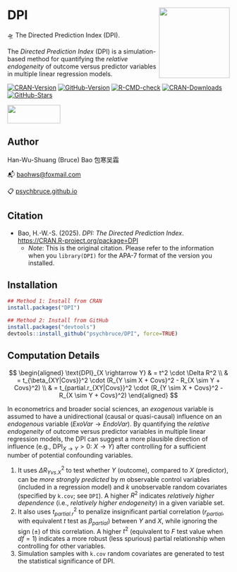 # DPI <img src="man/figures/logo.png" align="right" height="160"/>

🛸 The Directed Prediction Index (DPI).

The *Directed Prediction Index* (DPI) is a simulation-based method for quantifying the *relative endogeneity* of outcome versus predictor variables in multiple linear regression models.

<!-- badges: start -->

[![CRAN-Version](https://www.r-pkg.org/badges/version/DPI?color=red)](https://CRAN.R-project.org/package=DPI) [![GitHub-Version](https://img.shields.io/github/r-package/v/psychbruce/DPI?label=GitHub&color=orange)](https://github.com/psychbruce/DPI) [![R-CMD-check](https://github.com/psychbruce/DPI/actions/workflows/R-CMD-check.yaml/badge.svg)](https://github.com/psychbruce/DPI/actions/workflows/R-CMD-check.yaml) [![CRAN-Downloads](https://cranlogs.r-pkg.org/badges/grand-total/DPI)](https://CRAN.R-project.org/package=DPI) [![GitHub-Stars](https://img.shields.io/github/stars/psychbruce/DPI?style=social)](https://github.com/psychbruce/DPI/stargazers)

<!-- badges: end -->

<img src="https://psychbruce.github.io/img/CC-BY-NC-SA.jpg" width="120px" height="42px"/>

## Author

Han-Wu-Shuang (Bruce) Bao 包寒吴霜

📬 [baohws\@foxmail.com](mailto:baohws@foxmail.com)

📋 [psychbruce.github.io](https://psychbruce.github.io)

## Citation

-   Bao, H.-W.-S. (2025). *DPI: The Directed Prediction Index*. <https://CRAN.R-project.org/package=DPI>
    -   *Note*: This is the original citation. Please refer to the information when you `library(DPI)` for the APA-7 format of the version you installed.

## Installation

``` r
## Method 1: Install from CRAN
install.packages("DPI")

## Method 2: Install from GitHub
install.packages("devtools")
devtools::install_github("psychbruce/DPI", force=TRUE)
```

## Computation Details

$$
\begin{aligned}
\text{DPI}_{X \rightarrow Y} & = t^2 \cdot \Delta R^2 \\
& = t_{\beta_{XY|Covs}}^2 \cdot (R_{Y \sim X + Covs}^2 - R_{X \sim Y + Covs}^2) \\
& = t_{partial.r_{XY|Covs}}^2 \cdot (R_{Y \sim X + Covs}^2 - R_{X \sim Y + Covs}^2)
\end{aligned}
$$

In econometrics and broader social sciences, an *exogenous* variable is assumed to have a unidirectional (causal or quasi-causal) influence on an *endogenous* variable ($ExoVar \rightarrow EndoVar$). By quantifying the *relative endogeneity* of outcome versus predictor variables in multiple linear regression models, the DPI can suggest a more plausible direction of influence (e.g., $\text{DPI}_{X \rightarrow Y} > 0 \text{: } X \rightarrow Y$) after controlling for a sufficient number of potential confounding variables.

1.  It uses $\Delta R_{Y vs. X}^2$ to test whether $Y$ (outcome), compared to $X$ (predictor), can be *more strongly predicted* by $m$ observable control variables (included in a regression model) and $k$ unobservable random covariates (specified by `k.cov`; see `DPI`). A higher $R^2$ indicates *relatively higher dependence* (i.e., *relatively higher endogeneity*) in a given variable set.
2.  It also uses $t_{partial.r}^2$ to penalize insignificant partial correlation ($r_{partial}$, with equivalent $t$ test as $\beta_{partial}$) between $Y$ and $X$, while ignoring the sign ($\pm$) of this correlation. A higher $t^2$ (equivalent to $F$ test value when $df = 1$) indicates a more robust (less spurious) partial relationship when controlling for other variables.
3.  Simulation samples with `k.cov` random covariates are generated to test the statistical significance of DPI.
